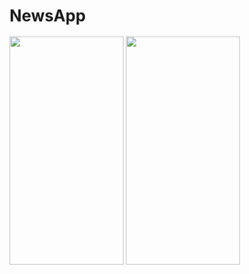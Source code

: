 # NewsApp

<p float="left">
<img src="https://user-images.githubusercontent.com/79001982/151087362-3aab48aa-526c-4809-a8a7-a28e4cbbe794.png" width="200" height="400" />
<img src="https://user-images.githubusercontent.com/79001982/151087409-a6677761-5423-4f36-b759-09003612e1be.png" width="200" height="400" />
</p>
